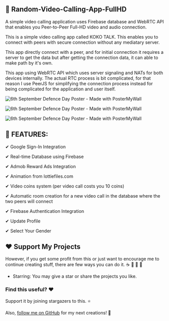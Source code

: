 ## :tada: Random-Video-Calling-App-FullHD
A simple video calling application uses Firebase database and WebRTC API that enables you Peer-to-Peer Full-HD video and audio connection.

This is a simple video calling app called KOKO TALK. This enables you to connect with peers with secure connection without any mediatary server.


This app directly connect with a peer, and for initial connection it requires a server to get the data but after getting the connection data, it can able to make path by it's own.

This app using WebRTC API which uses server signaling and NATs for both devices internally. The actual RTC process is bit complicated, for that reason I use PeerJS for simplifying the connection process instead for being complicated for the application and user itself.


![6th September Defence Day Poster - Made with PosterMyWall](https://user-images.githubusercontent.com/112378013/206837004-b75b8502-c4f1-4061-83ca-1f7ed731c8eb.png)

![6th September Defence Day Poster - Made with PosterMyWall](https://user-images.githubusercontent.com/112378013/206836543-80d0281a-ef07-42d7-a067-b6c957d6b75d.png)

![6th September Defence Day Poster - Made with PosterMyWall](https://user-images.githubusercontent.com/112378013/206836593-b7654dee-7570-4d10-8bf2-78f81899af64.png)



## :tada: FEATURES:

✔ Google Sign-In Integration

✔ Real-time Database using Firebase

✔ Admob Reward Ads Integration

✔ Animation from lottiefiles.com

✔ Video coins system (per video call costs you 10 coins)

✔ Automatic room creation for a new video call in the database where the two peers will connect

✔ Firebase Authentication Integration

✔ Update Profile

✔ Select Your Gender

## :heart: Support My Projects 
However, if you get some profit from this or just want to encourage me to continue creating stuff, there are few ways you can do it. :coffee: :hamburger: :fries: :apple:

* Starring: You may give a star or share the projects you like.

### Find this useful? ❤️

Support it by joining stargazers to this. ⭐

Also, [follow me on GitHub](https://github.com/SultanAyubi360) for my next creations! 🤩




